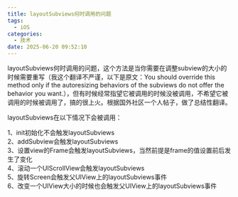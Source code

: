 ```yaml
---
title: layoutSubviews何时调用的问题
tags:
  - iOS
categories:
  - 技术
date: 2025-06-20 09:52:10
---
```


layoutSubviews何时调用的问题，这个方法是当你需要在调整subview的大小的时候需要重写（我这个翻译不严谨，以下是原文：You should override this method only if the autoresizing behaviors of the subviews do not offer the behavior you want.），但有时候经常指望它被调用的时候没被调用，不希望它被调用的时候被调用了，搞的很上火。根据国外社区一个人帖子，做了总结性翻译。

layoutSubviews在以下情况下会被调用：

1、init初始化不会触发layoutSubviews  
2、addSubview会触发layoutSubviews  
3、设置view的Frame会触发layoutSubviews，当然前提是frame的值设置前后发生了变化  
4、滚动一个UIScrollView会触发layoutSubviews  
5、旋转Screen会触发父UIView上的layoutSubviews事件  
6、改变一个UIView大小的时候也会触发父UIView上的layoutSubviews事件
